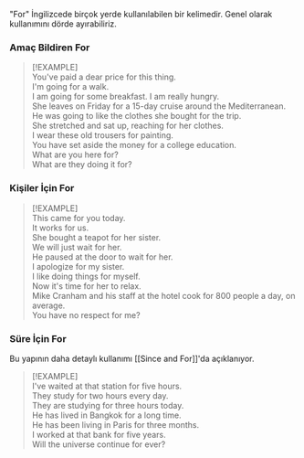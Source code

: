 "For" İngilizcede birçok yerde kullanılabilen bir kelimedir. Genel olarak kullanımını dörde ayırabiliriz.  

### Amaç Bildiren For  

> [!EXAMPLE]  
> You've paid a dear price for this thing.  
> I'm going for a walk.  
> I am going for some breakfast. I am really hungry.  
> She leaves on Friday for a 15-day cruise around the Mediterranean.  
> He was going to like the clothes she bought for the trip.  
> She stretched and sat up, reaching for her clothes.  
> I wear these old trousers for painting.  
> You have set aside the money for a college education.  
> What are you here for?  
> What are they doing it for?  

### Kişiler İçin For  

> [!EXAMPLE]  
> This came for you today.  
> It works for us.  
> She bought a teapot for her sister.  
> We will just wait for her.  
> He paused at the door to wait for her.  
> I apologize for my sister.  
> I like doing things for myself.  
> Now it's time for her to relax.  
> Mike Cranham and his staff at the hotel cook for 800 people a day, on average.  
> You have no respect for me?  

### Süre İçin For  
Bu yapının daha detaylı kullanımı [[Since and For]]'da açıklanıyor.  

> [!EXAMPLE]  
> I've waited at that station for five hours.  
> They study for two hours every day.  
> They are studying for three hours today.  
> He has lived in Bangkok for a long time.  
> He has been living in Paris for three months.  
> I worked at that bank for five years.  
> Will the universe continue for ever?  
